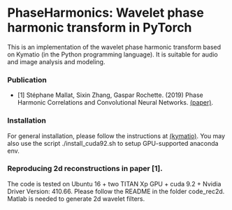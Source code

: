 PhaseHarmonics: Wavelet phase harmonic transform in PyTorch
======================================

This is an implementation of the wavelet phase harmonic transform based on Kymatio (in the Python programming language). It is suitable for audio and image analysis and modeling.

### Publication
* [1] Stéphane Mallat, Sixin Zhang, Gaspar Rochette. (2019) Phase Harmonic Correlations and Convolutional Neural Networks. [(paper)](https://arxiv.org/abs/1810.12136).

### Installation
For general installation, please follow the instructions at [(kymatio)](https://github.com/kymatio/kymatio). You may also use the script ./install_cuda92.sh to setup GPU-supported anaconda env.

### Reproducing 2d reconstructions in paper [1]. 
The code is tested on Ubuntu 16 + two TITAN Xp GPU + cuda 9.2 + Nvidia Driver Version: 410.66. Please follow the README in the folder code_rec2d. Matlab is needed to generate 2d wavelet filters.
